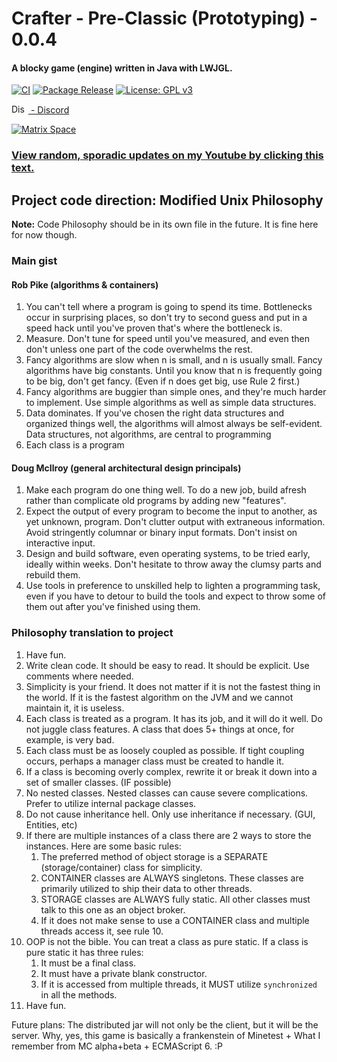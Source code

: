 # Crafter - Pre-Classic (Prototyping) - 0.0.4
#### A blocky game (engine) written in Java with LWJGL.
[![CI](https://github.com/jordan4ibanez/Crafter-Java/actions/workflows/gradle-ci.yml/badge.svg)](https://github.com/jordan4ibanez/Crafter-Java/actions/workflows/gradle-ci.yml)
[![Package Release](https://github.com/jordan4ibanez/Crafter-Java/actions/workflows/gradle-publish.yml/badge.svg)](https://github.com/jordan4ibanez/Crafter-Java/actions/workflows/gradle-publish.yml)
[![License: GPL v3](https://img.shields.io/badge/License-GPLv3-blue.svg)](https://www.gnu.org/licenses/gpl-3.0)


<a href = https://discord.gg/dRPyvubfyg> <img src="https://assets-global.website-files.com/6257adef93867e50d84d30e2/636e0a69f118df70ad7828d4_icon_clyde_blurple_RGB.svg" width="27" height="15" alt="Discord Logo"> 
<font>- Discord</font>
</a>

[![Matrix Space](https://matrix.org/images/matrix-logo-white.svg)](https://matrix.to/#/#crafter:matrix.org)

### [View random, sporadic updates on my Youtube by clicking this text.](https://www.youtube.com/@Jordan4Ibanez)

## Project code direction: Modified Unix Philosophy
**Note:** Code Philosophy should be in its own file in the future. It is fine here for now though. 
### Main gist
#### Rob Pike (algorithms & containers)
1. You can't tell where a program is going to spend its time. Bottlenecks occur in surprising places, so don't try to second guess and put in a speed hack until you've proven that's where the bottleneck is.
2. Measure. Don't tune for speed until you've measured, and even then don't unless one part of the code overwhelms the rest.
3. Fancy algorithms are slow when n is small, and n is usually small. Fancy algorithms have big constants. Until you know that n is frequently going to be big, don't get fancy. (Even if n does get big, use Rule 2 first.)
4. Fancy algorithms are buggier than simple ones, and they're much harder to implement. Use simple algorithms as well as simple data structures.
5. Data dominates. If you've chosen the right data structures and organized things well, the algorithms will almost always be self-evident. Data structures, not algorithms, are central to programming
6. Each class is a program
#### Doug McIlroy (general architectural design principals)
1. Make each program do one thing well. To do a new job, build afresh rather than complicate old programs by adding new "features".
2. Expect the output of every program to become the input to another, as yet unknown, program. Don't clutter output with extraneous information. Avoid stringently columnar or binary input formats. Don't insist on interactive input.
3. Design and build software, even operating systems, to be tried early, ideally within weeks. Don't hesitate to throw away the clumsy parts and rebuild them.
4. Use tools in preference to unskilled help to lighten a programming task, even if you have to detour to build the tools and expect to throw some of them out after you've finished using them.

### Philosophy translation to project
1. Have fun.
2. Write clean code. It should be easy to read. It should be explicit. Use comments where needed.
3. Simplicity is your friend. It does not matter if it is not the fastest thing in the world. If it is the fastest algorithm on the JVM and we cannot maintain it, it is useless.
4. Each class is treated as a program. It has its job, and it will do it well. Do not juggle class features. A class that does 5+ things at once, for example, is very bad.
5. Each class must be as loosely coupled as possible. If tight coupling occurs, perhaps a manager class must be created to handle it.
6. If a class is becoming overly complex, rewrite it or break it down into a set of smaller classes. (IF possible)
7. No nested classes. Nested classes can cause severe complications. Prefer to utilize internal package classes.
8. Do not cause inheritance hell. Only use inheritance if necessary. (GUI, Entities, etc)
9. If there are multiple instances of a class there are 2 ways to store the instances. Here are some basic rules:
   1. The preferred method of object storage is a SEPARATE (storage/container) class for simplicity.
   2. CONTAINER classes are ALWAYS singletons. These classes are primarily utilized to ship their data to other threads.
   3. STORAGE classes are ALWAYS fully static. All other classes must talk to this one as an object broker.
   4. If it does not make sense to use a CONTAINER class and multiple threads access it, see rule 10.
10. OOP is not the bible. You can treat a class as pure static. If a class is pure static it has three rules:
    1. It must be a final class.
    2. It must have a private blank constructor.
    3. If it is accessed from multiple threads, it MUST utilize ``synchronized`` in all the methods.
11. Have fun.

Future plans:
The distributed jar will not only be the client, but it will be the server.
Why, yes, this game is basically a frankenstein of Minetest + What I remember from MC alpha+beta + ECMAScript 6. :P
